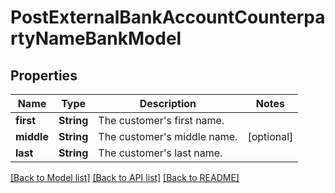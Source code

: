 # PostExternalBankAccountCounterpartyNameBankModel

## Properties
Name | Type | Description | Notes
------------ | ------------- | ------------- | -------------
**first** | **String** | The customer&#39;s first name. | 
**middle** | **String** | The customer&#39;s middle name. | [optional] 
**last** | **String** | The customer&#39;s last name. | 

[[Back to Model list]](../README.md#documentation-for-models) [[Back to API list]](../README.md#documentation-for-api-endpoints) [[Back to README]](../README.md)



